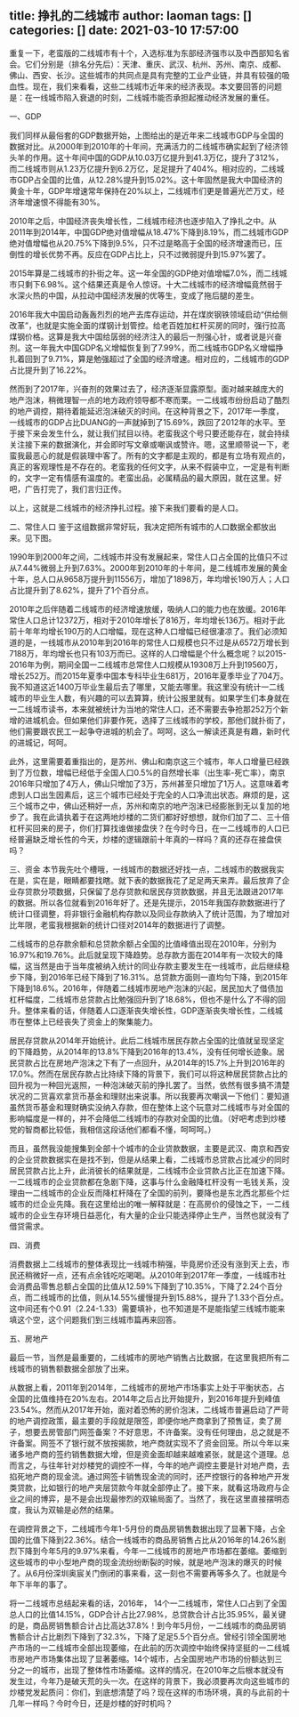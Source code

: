 title: 挣扎的二线城市
author: laoman
tags: []
categories: []
date: 2021-03-10 17:57:00
---
重复一下，老蛮版的二线城市有十个，入选标准为东部经济强市以及中西部知名省会。它们分别是（排名分先后）：天津、重庆、武汉、杭州、苏州、南京、成都、佛山、西安、长沙。这些城市的共同点是具有完整的工业产业链，并具有较强的吸血性。现在，我们来看看，这些二线城市近年来的经济表现。本文要回答的问题是：在一线城市陷入衰退的时刻，二线城市能否承担起推动经济发展的重任。
<!-- more-->
一、GDP


我们同样从最俗套的GDP数据开始，上图给出的是近年来二线城市GDP与全国的数据对比。从2000年到2010年的十年间，充满活力的二线城市确实起到了经济领头羊的作用。这十年间中国的GDP从10.03万亿提升到41.3万亿，提升了312%，而二线城市则从1.23万亿提升到6.2万亿，足足提升了404%。相对应的，二线城市GDP占全国的比值，从12.28%提升到15.02%。这十年固然是我大中国经济的黄金十年，GDP年增速常年保持在20%以上，二线城市们更是普遍光芒万丈，经济年增速恨不得能有30%。

2010年之后，中国经济丧失增长性，二线城市经济也逐步陷入了挣扎之中。从2011年到2014年，中国GDP绝对值增幅从18.47%下降到8.19%，而二线城市GDP绝对值增幅也从20.75%下降到9.5%，只不过是略高于全国的经济增速而已，压倒性的增长优势不再。反应在GDP占比上，只不过微弱提升到15.97%罢了。

2015年算是二线城市的扑街之年。这一年全国的GDP绝对值增幅7.0%，而二线城市只剩下6.98%。这个结果还真是令人惊讶。十大二线城市的经济增幅竟然弱于水深火热的中国，从拉动中国经济发展的优等生，变成了拖后腿的差生。

2016年我大中国启动轰轰烈烈的地产去库存运动，并在煤炭钢铁领域启动“供给侧改革”，也就是实施全面的煤钢计划管控。给老百姓加杠杆买房的同时，强行拉高煤钢价格。这算是我大中国给孱弱的经济注入的最后一剂强心针，或者说是兴奋剂。这一年我大中国GDP名义增幅恢复到了7.99%，而二线城市GDP名义增幅挣扎着回到了9.71%，算是勉强超过了全国的经济增速。相对应的，二线城市的GDP占比提升到了16.22%。

然而到了2017年，兴奋剂的效果过去了，经济逐渐显露原型。面对越来越庞大的地产泡沫，稍微理智一点的地方政府领导都不寒而栗。一二线城市纷纷启动了酷烈的地产调控，期待着能延迟泡沫破灭的时间。在这种背景之下，2017年一季度，一线城市的GDP占比DUANG的一声就掉到了15.69%，跌回了2012年的水平。至于接下来会发生什么，就让我们拭目以待。老蛮我这个号只要还能存在，就会持续关注接下来的数据演化，并会即时写文章或嘲讽或赞许。嗯，这里顺带说一下，老蛮我最恶心的就是假装理中客了。所有的文字都是主观的，都是有立场有观点的，真正的客观理性是不存在的。老蛮我的任何文字，从来不假装中立，一定是有判断的，文字一定有情感有温度的。老蛮出品，必属精品的最大原因，就在这里。好吧，广告打完了，我们言归正传。

以上，这就是二线城市的经济挣扎过程。接下来我们要看的是人口。

二、常住人口
鉴于这组数据非常好玩，我决定把所有城市的人口数据全都放出来。见下图。



1990年到2000年之间，二线城市并没有发展起来，常住人口占全国的比值只不过从7.44%微弱上升到7.63%。2000年到2010年的十年间，是二线城市发展的黄金十年，总人口从9658万提升到11556万，增加了1898万，年均增长190万人；人口占比提升到了8.62%，提升了1个百分点。

2010年之后伴随着二线城市的经济增速放缓，吸纳人口的能力也在放缓。2016年常住人口总计12372万，相对于2010年增长了816万，年均增长136万。相对于此前十年年均增长190万的人口增幅，现在这种人口增幅已经很凄凉了。我们必须知道的是，一线城市从2010年到2016年的常住人口规模也只不过是从6572万增长到7188万，年均增长也只有103万而已。这样的人口增幅是个什么概念呢？以2015-2016年为例，期间全国一二线城市总常住人口规模从19308万上升到19560万，增长252万。而2015年夏季中国本专科毕业生681万，2016年夏季毕业了704万。我不知道这近1400万毕业生最后去了哪里，又能去哪里。我这里没有统计一二线城市的毕业生人数，有兴趣的可以去算算，统计公报里就有。如果学生们本身就在一二线城市读书，本来就被统计为当地的常住人口，还不需要去争抢那252万个新增的进城机会。但如果他们非要作死，选择了三线城市的学校，那他们就扑街了，他们需要跟农民工一起争夺进城的机会了。呵呵，这么一解读还真是有趣，新时代的进城记，呵呵。

此外，这里需要着重指出的，是苏州、佛山和南京这三个城市，年人口增量已经跌到了万位数，增幅已经低于全国人口0.5%的自然增长率（出生率-死亡率），南京2016年只增加了4万人，佛山只增加了3万，苏州甚至只增加了1万人。这意味着考虑到人口出生因素后，这三个城市已经处于完全的人口净流出状态。麻烦的是，这三个城市之中，佛山还稍好一点，苏州和南京的地产泡沫已经膨胀到无以复加的地步了。我在此请执着于在这两地炒楼的二货们都好好想想，就你们加了二、三十倍杠杆买回来的房子，你们打算找谁做接盘侠？在今时今日，在一二线城市的人口已经普遍缺乏增长性的今天，炒楼的逻辑跟前十年真的一样吗？真的还存在接盘侠吗？

三、资金
本节我先吐个槽哦，一线城市的数据还好找一点，二线城市的数据我实在是，实在是，眼睛都要找瞎。就下表的数据我花了足足两天来弄。最后放弃了企业存贷款分项数据，只保留了总存贷款和居民存贷款数据，并且无法跟进2017年的数据。所以各位就看到2016年好了。还是先提示，2015年我国存款数据进行了统计口径调整，将非银行金融机构存款以及同业存款纳入了统计范围，为了增加对比年限，老蛮我根据新的统计口径对2014年的数据进行了调整。



二线城市的总存款余额和总贷款余额占全国的比值峰值出现在2010年，分别为16.97%和19.76%。此后就呈现下降趋势。总存款方面在2014年有一次较大的降幅，这当然是由于当年度被纳入统计的同业存款主要发生在一线城市，此后继续稳步下降，到2016年已经下降到了16.31%。总贷款方面则一直均匀下降，到2015年下降到18.6%。2016年，伴随着二线城市房地产泡沫的兴起，居民加大了借债加杠杆幅度，二线城市总贷款占比勉强回升到了18.68%，但也不是什么了不得的回升。整体来看的话，伴随着人口逐渐丧失增长性，GDP逐渐丧失增长性，二线城市在整体上已经丧失了资金上的聚集能力。

居民存贷款从2014年开始统计。此后二线城市居民存款占全国的比值就呈现坚定的下降趋势，从2014年的13.8%下降到2016年的13.4%，没有任何增长迹象。居民贷款占比在房地产泡沫之下有了一点回升，从2014年的15.7%上升到2016年的17.0%。然而在居民存款占比持续下降的背景下，我们可以将这种居民贷款占比的回升视为一种回光返照，一种泡沫破灭前的挣扎罢了。当然，依然有很多搞不清楚状况的二货喜欢拿货币基金和理财出来说事。所以我要再次嘲讽一下他们：要知道虽然货币基金和理财确实没纳入存款，但在整体上这个玩意对二线城市与对全国的影响幅度是一样的，并不会降低二线城市的存款对全国的比值。（好吧考虑到炒楼党的智商都比较低，我相信这段话他们都看不懂，呵呵呵。）

而且，虽然我没能搜集到全部十个城市的企业贷款数据，主要是武汉、南京和西安的企业贷款数据实在是找不到，但是从结果上看，二线城市总贷款占比减少的同时居民贷款占比上升，此消彼长的结果就是，二线城市企业贷款占比正在加速下降。一二线城市的企业贷款都在急剧下降，这事与什么金融降杠杆没有一毛钱关系，没理由一二线城市的企业反而降杠杆降在了全国的前列，要降也是东北西北那些个烂城市的烂企业先降。我在这里给出的唯一解释就是：在高房价的侵蚀之下，一二线城市的企业生存环境日益恶化，有大量的企业只能选择停止生产，当然也就没有了借贷需求。

四、消费


消费数据上二线城市的整体表现比一线城市稍强，毕竟房价还没有涨到天上去，市民还稍微好一点，还有点余钱吃吃喝喝。从2010年到2017年一季度，一线城市社会消费品零售总额占全国的比值从12.59%下降到了10.35%，下降了2.24个百分点，而二线城市的比值，则从14.55%缓慢提升到15.88%，提升了1.33个百分点。这中间还有个0.91（2.24-1.33）需要填补，也不知道是不是能指望三线城市能来填这个空，这个问题我们到三线城市篇再来回答。

五、房地产


最后一节，当然是最重要的，二线城市的房地产销售占比数据，在这里我把所有二线城市的销售额数据全部放了出来。

从数据上看，2011年到2014年，二线城市的房地产市场事实上处于平衡状态，占全国的比值维持在20%左右。2014年之后占比开始提升，到2016年提升到峰值23.54%。然而从2017年开始，面对着恐怖的房价泡沫，二线城市普遍启动了严苛的地产调控政策，最主要的手段就是限签，即便你地产商拿到了预售证，卖了房子，想要去房管部门网签备案？不好意思，不许备案。没有任何理由，总之就是不许备案。网签不了银行就不放按揭款，地产商就实现不了资金回笼。所以今年以来诸多地产商的签约销售数据大增，但是资金面却越来越难紧张，就是这个道理。总而言之，与往年针对炒楼党的调控不一样，今年的地产调控主要是针对地产商，去掐死地产商的现金流。通过网签卡销售现金流的同时，还严控银行的各种地产开发类贷款，比如银行的地产夹层贷款今年就全部停止了。接下来，就看这场政府与企业之间的博弈，是不是会出现最惨烈的双输局面了。当然了，我在这里直接摆明态度，我认为双输是必然的结果。

在调控背景之下，二线城市今年1-5月份的商品房销售数据出现了显著下降，占全国的比值下降到22.36%。结合一线城市的商品房销售占比从2016年的14.26%剧烈下降到今年5月的9.97%来看，今年一二线城市的房地产市场都在萎缩。萎缩到这些城市的中小型地产商的现金流纷纷断裂的时候，就是地产泡沫的爆灭的时候了。从6月份深圳奥宸关门倒闭的事来看，这一刻也不需要再等多久了。也就是今年下半年的事了。

将一二线城市总结起来看的话，2016年， 14个一二线城市，常住人口占到了全国总人口的比值14.15%，GDP合计占比27.98%，总贷款合计占比35.95%，最关键的是，商品房销售额合计占比高达37.8%！到今年5月份，一二线城市的商品房销售额合计占比剧烈下降到了32.3%，下降了足足5.5个百分点。曾经引领全国房地产市场的一二线城市全部出现萎缩，在此前的历次调控中始终保持坚挺的一二线城市房地产市场集体出现了显著萎缩。14个城市，占全国房地产市场的份额达到三分之一的城市，出现了整体性市场萎缩。这样的情况，在2010年之后根本就没有发生过，今年乃是破天荒的头一次。在这样的背景下，我必须要再次向这些城市的炒楼党发起质问：你们，到底想清楚了吗？现在这样的市场环境，真的与此前的十几年一样吗？今时今日，还是炒楼的好时机吗？